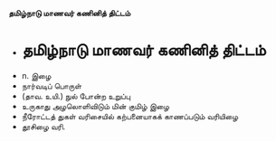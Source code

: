 **தமிழ்நாடு மாணவர் கணினித் திட்டம்**
- # தமிழ்நாடு மாணவர் கணினித் திட்டம்
- n. இழை
- நார்வடிப் பொருள்
- (தாவ. உயி.) நுல் போன்ற உறுப்பு
- உருகாது அழலொளிவிடும் மின் குமிழ் இழை
- நீரோட்டத் துகள் வரிசையில் கற்பனையாகக் காணப்படும் வரியிழை
- தூசிழை வரி.

